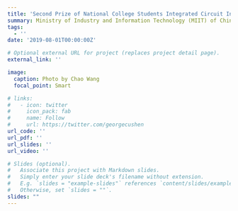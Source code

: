 ```yaml
---
title: 'Second Prize of National College Students Integrated Circuit Innovation Competition (East-China Division)'
summary: Ministry of Industry and Information Technology (MIIT) of China
tags:
  - ''
date: '2019-08-01T00:00:00Z'

# Optional external URL for project (replaces project detail page).
external_link: ''

image:
  caption: Photo by Chao Wang
  focal_point: Smart

# links:
#   - icon: twitter
#     icon_pack: fab
#     name: Follow
#     url: https://twitter.com/georgecushen
url_code: ''
url_pdf: ''
url_slides: ''
url_video: ''

# Slides (optional).
#   Associate this project with Markdown slides.
#   Simply enter your slide deck's filename without extension.
#   E.g. `slides = "example-slides"` references `content/slides/example-slides.md`.
#   Otherwise, set `slides = ""`.
slides: ""
---
```

